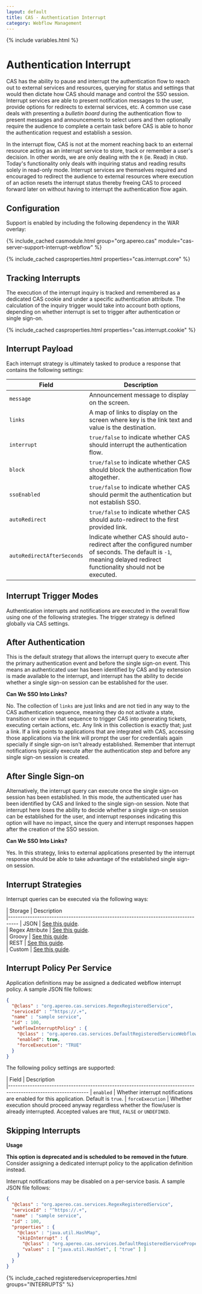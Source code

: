```yaml
---
layout: default
title: CAS - Authentication Interrupt
category: Webflow Management
---
```


{% include variables.html %}

# Authentication Interrupt

CAS has the ability to pause and interrupt the authentication flow to reach 
out to external services and resources, querying for status and settings that 
would then dictate how CAS should manage and control the SSO session. Interrupt 
services are able to present notification messages to the user, provide options 
for redirects to external services, etc. A common use case deals with 
presenting a *bulletin board* during the authentication flow to present 
messages and announcements to select users and then optionally require the 
audience to complete a certain task before CAS is able to honor 
the authentication request and establish a session.

In the interrupt flow, CAS is not at the moment reaching back to an external 
resource acting as an interrupt service to store, track or remember a user's 
decision. In other words, we are only dealing with the `R` (ie. Read) in `CRUD`. 
Today's functionality only deals with inquiring status and reading results 
solely in read-only mode. Interrupt services are themselves required and 
encouraged to redirect the audience to external resources where execution 
of an action resets the interrupt status thereby freeing CAS to proceed 
forward later on without having to interrupt the authentication flow again.  

## Configuration

Support is enabled by including the following dependency in the WAR overlay:

{% include_cached casmodule.html group="org.apereo.cas" module="cas-server-support-interrupt-webflow" %}

{% include_cached casproperties.html properties="cas.interrupt.core" %}
      
## Tracking Interrupts

The execution of the interrupt inquiry is tracked and remembered as a dedicated CAS cookie and under a specific 
authentication attribute. The calculation of the inquiry trigger would take into account both options, depending on
whether interrupt is set to trigger after authentication or single sign-on.

{% include_cached casproperties.html properties="cas.interrupt.cookie" %}

## Interrupt Payload

Each interrupt strategy is ultimately tasked to produce a response that contains the following settings:

| Field                      | Description                                                                                                                                                           |
|----------------------------|-----------------------------------------------------------------------------------------------------------------------------------------------------------------------|
| `message`                  | Announcement message to display on the screen.                                                                                                                        |
| `links`                    | A map of links to display on the screen where key is the link text and value is the destination.                                                                      |
| `interrupt`                | `true/false` to indicate whether CAS should interrupt the authentication flow.                                                                                        |
| `block`                    | `true/false` to indicate whether CAS should block the authentication flow altogether.                                                                                 |
| `ssoEnabled`               | `true/false` to indicate whether CAS should permit the authentication but not establish SSO.                                                                          |
| `autoRedirect`             | `true/false` to indicate whether CAS should auto-redirect to the first provided link.                                                                                 |
| `autoRedirectAfterSeconds` | Indicate whether CAS should auto-redirect after the configured number of seconds. The default is `-1`, meaning delayed redirect functionality should not be executed. |

## Interrupt Trigger Modes

Authentication interrupts and notifications are executed in the overall flow using one of the following strategies. The
trigger strategy is defined globally via CAS settings.

## After Authentication

This is the default strategy that allows the interrupt query to execute after the
primary authentication event and before the single sign-on event. This means an authenticated user has been 
identified by CAS and by extension is made available to the interrupt, and interrupt has the ability to
decide whether a single sign-on session can be established for the user.

<div class="alert alert-info"><strong>Can We SSO Into Links?</strong><p>
No. The collection of <code>links</code> are just links and are not tied in any way to the 
CAS authentication sequence, meaning they do not activate a state, transition or view in 
that sequence to trigger CAS into generating tickets, executing certain 
actions, etc. Any link in this collection is exactly that; just a link. If a 
link points to applications that are integrated with CAS, accessing those 
applications via the link will prompt the user for credentials again 
specially if single sign-on isn't already established. Remember that 
interrupt notifications typically execute after the authentication step 
and before any single sign-on session is created.</p></div>

## After Single Sign-on

Alternatively, the interrupt query can execute once the single sign-on session has been established.
In this mode, the authenticated user has been identified by CAS and linked to the single sign-on session. Note that
interrupt here loses the ability to decide whether a single sign-on session can be established for the user, and interrupt 
responses indicating this option will have no impact, since the query and interrupt responses 
happen after the creation of the SSO session.

<div class="alert alert-info"><strong>Can We SSO Into Links?</strong><p>
Yes. In this strategy, links to external applications presented by the interrupt response
should be able to take advantage of the established single sign-on session.</p>
</div>

## Interrupt Strategies

Interrupt queries can be executed via the following ways:

| Storage             | Description                                           
|----------------------------------------------------------------------------------
| JSON                | [See this guide](Webflow-Customization-Interrupt-JSON.html).   
| Regex Attribute     | [See this guide](Webflow-Customization-Interrupt-RegexAttribute.html).   
| Groovy              | [See this guide](Webflow-Customization-Interrupt-Groovy.html).   
| REST                | [See this guide](Webflow-Customization-Interrupt-REST.html).   
| Custom              | [See this guide](Webflow-Customization-Interrupt-Custom.html).   

## Interrupt Policy Per Service

Application definitions may be assigned a dedicated webflow interrupt policy. A sample JSON file follows:

```json
{
  "@class" : "org.apereo.cas.services.RegexRegisteredService",
  "serviceId" : "^https://.+",
  "name" : "sample service",
  "id" : 100,
  "webflowInterruptPolicy" : {
    "@class" : "org.apereo.cas.services.DefaultRegisteredServiceWebflowInterruptPolicy",
    "enabled": true,
    "forceExecution": "TRUE"
  }
}
```
  
The following policy settings are supported:

| Field               | Description                                           
|---------------------------------------------------------------------------------------------------------------
| `enabled`           | Whether interrupt notifications are enabled for this application. Default is `true`.
| `forceExecution`    | Whether execution should proceed anyway regardless whether the flow/user is already interrupted. Accepted values are `TRUE`, `FALSE` or `UNDEFINED`.

## Skipping Interrupts

<div class="alert alert-warning"><strong>Usage</strong>
<p><strong>This option is deprecated and is scheduled to be removed in the future</strong>. Consider
assigning a dedicated interrupt policy to the application definition instead.</p>
</div>

Interrupt notifications may be disabled on a per-service basis. A sample JSON file follows:

```json
{
  "@class" : "org.apereo.cas.services.RegexRegisteredService",
  "serviceId" : "^https://.+",
  "name" : "sample service",
  "id" : 100,
  "properties" : {
    "@class" : "java.util.HashMap",
    "skipInterrupt" : {
      "@class" : "org.apereo.cas.services.DefaultRegisteredServiceProperty",
      "values" : [ "java.util.HashSet", [ "true" ] ]
    }
  }
}
```

{% include_cached registeredserviceproperties.html groups="INTERRUPTS" %}

